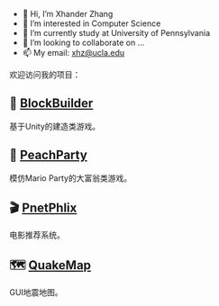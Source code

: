- 👋 Hi, I’m Xhander Zhang
- 👀 I’m interested in Computer Science 
- 🌱 I’m currently study at University of Pennsylvania
- 💞️ I’m looking to collaborate on ...
- 📫 My email: xhz@ucla.edu

欢迎访问我的项目：   
## 💠 [BlockBuilder](https://github.com/xuanhe95/GenericBuilder)    
基于Unity的建造类游戏。    
## 👸 [PeachParty](https://github.com/xuanhe95/PeachParty)    
模仿Mario Party的大富翁类游戏。
## 🎬 [PnetPhlix](https://github.com/xuanhe95/PnetPhlix)    
电影推荐系统。   
## 🗺️ [QuakeMap](https://github.com/xuanhe95/QuakeMap)     
GUI地震地图。    

<!---
xuanhe95/xuanhe95 is a ✨ special ✨ repository because its `README.md` (this file) appears on your GitHub profile.
You can click the Preview link to take a look at your changes.
--->

